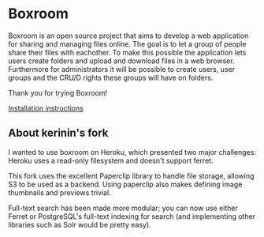 Boxroom
=========
Boxroom is an open source project that aims to develop 
a web application for sharing and managing files online. 
The goal is to let a group of people share their files 
with eachother. To make this possible the application 
lets users create folders and upload and download files 
in a web browser. Furthermore for administrators it will 
be possible to create users, user groups and the CRU/D 
rights these groups will have on folders.


Thank you for trying Boxroom!

[Installation instructions](http://boxroom.rubyforge.org/how-to-install.html)


About kerinin's fork
-----------------
I wanted to use boxroom on Heroku, which presented two 
major challenges: Heroku uses a read-only filesystem and
doesn't support ferret.  

This fork uses the excellent Paperclip library to handle 
file storage, allowing S3 to be used as a backend.  Using
paperclip also makes defining image thumbnails and previews 
trivial.

Full-text search has been made more modular; you can now
use either Ferret or PostgreSQL's full-text indexing for
search (and implementing other libraries such as Solr would
be pretty easy).


